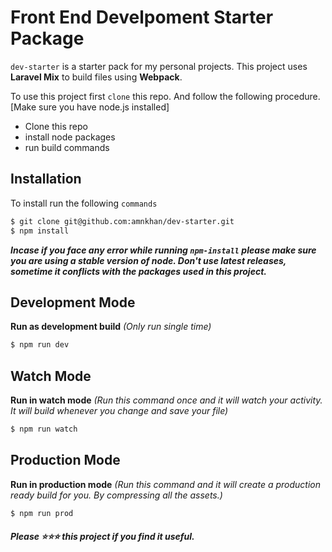 # Front End Develpoment Starter Package

`dev-starter` is a starter pack for my personal projects. This project uses **Laravel Mix** to build files using **Webpack**.

To use this project first `clone` this repo. And follow the following procedure. [Make sure you have node.js installed]

  - Clone this repo
  - install node packages
  - run build commands


## Installation
To install run the following `commands`
```sh
$ git clone git@github.com:amnkhan/dev-starter.git
$ npm install
```
***Incase if you face any error while running `npm-install` please make sure you are using a stable version of node. Don't use latest releases, sometime it conflicts with the packages used in this project.***

## Development Mode

**Run as development build** *(Only run single time)*
```sh
$ npm run dev
```

## Watch Mode

**Run in watch mode** *(Run this command once and it will watch your activity. It will build whenever you change and save your file)*
```sh
$ npm run watch
```

## Production Mode

**Run in production mode** *(Run this command and it will create a production ready build for you. By compressing all the assets.)*
```sh
$ npm run prod
```

##### Please ⭐⭐⭐ this project if you find it useful.
